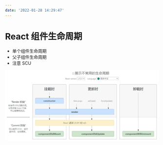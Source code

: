```yaml
---
date: '2022-01-28 14:29:47'
---
```


# React 组件生命周期

- 单个组件生命周期
- 父子组件生命周期
- 注意 SCU

![react](./images/react-20220125141109111.webp)
